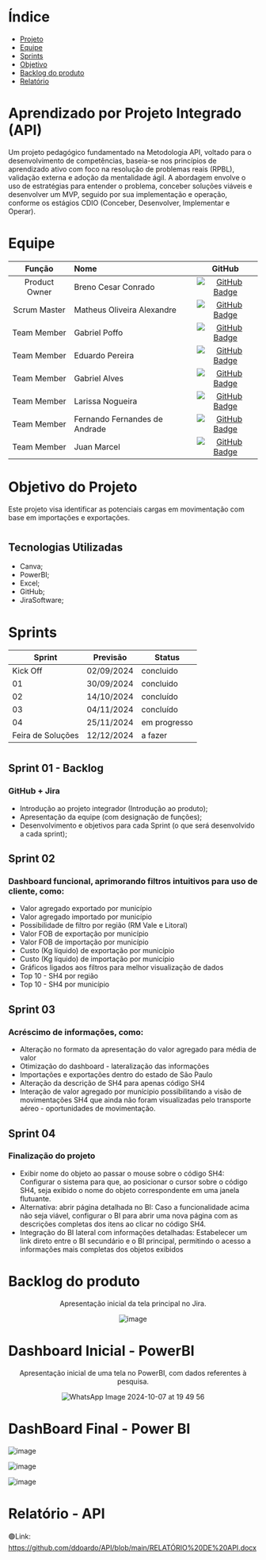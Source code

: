 # Índice

* [Projeto](#Projeto-API)
* [Equipe](#equipe)
* [Sprints](#Sprints)
* [Objetivo](#Objetivo-do-Projeto)
* [Backlog do produto](#Backlog-do-produto)
* [Relatório](#Relatorio)

# Aprendizado por Projeto Integrado (API) 
Um projeto pedagógico fundamentado na Metodologia API, voltado para o desenvolvimento de competências, baseia-se nos princípios de aprendizado ativo com foco na resolução de problemas reais (RPBL), validação externa e adoção da mentalidade ágil.
A abordagem envolve o uso de estratégias para entender o problema, conceber soluções viáveis e desenvolver um MVP, seguido por sua implementação e operação, conforme os estágios CDIO (Conceber, Desenvolver, Implementar e Operar).

# Equipe
|    Função     | Nome                                  |                                                                                                                                                      GitHub                                                                                                                                                      |
| :-----------: | :------------------------------------ | :-------------------------------------------------------------------------------------------------------------------------------------------------------------------------------------------------------------------------------------------------------------------------------------------------------------------------: |
| Product Owner | Breno Cesar Conrado|    [![GitHub Badge](https://img.shields.io/badge/GitHub-111217?style=flat-square&logo=github&logoColor=white)](https://github.com/BrenoConrado15)              |
| Scrum Master  | Matheus Oliveira Alexandre |     [![GitHub Badge](https://img.shields.io/badge/GitHub-111217?style=flat-square&logo=github&logoColor=white)](https://github.com/MatheusAlexandre1204)     |
| Team Member   | Gabriel Poffo              |        [![GitHub Badge](https://img.shields.io/badge/GitHub-111217?style=flat-square&logo=github&logoColor=white)](https://github.com/gabrielpoffo)        |
|  Team Member  | Eduardo Pereira                 |          [![GitHub Badge](https://img.shields.io/badge/GitHub-111217?style=flat-square&logo=github&logoColor=white)](https://github.com/ddoardo)        |
|  Team Member  | Gabriel Alves              |    [![GitHub Badge](https://img.shields.io/badge/GitHub-111217?style=flat-square&logo=github&logoColor=white)](https://github.com/gabrieltn16)   |
|  Team Member  | Larissa Nogueira   |          [![GitHub Badge](https://img.shields.io/badge/GitHub-111217?style=flat-square&logo=github&logoColor=white)](https://github.com/Larih13)          |
|  Team Member  | Fernando Fernandes de Andrade   |          [![GitHub Badge](https://img.shields.io/badge/GitHub-111217?style=flat-square&logo=github&logoColor=white)]( 0 )          |
|  Team Member  | Juan Marcel   |          [![GitHub Badge](https://img.shields.io/badge/GitHub-111217?style=flat-square&logo=github&logoColor=white)](https://github.com/Juanmarcelg )          |

# Objetivo do Projeto
Este projeto visa identificar as potenciais cargas em movimentação com base em importações e exportações.
#
## Tecnologias Utilizadas
* Canva;
* PowerBI;
* Excel;
* GitHub;
* JiraSoftware;

# Sprints

Sprint | Previsão | Status|
|------|--------|------|
|Kick Off | 02/09/2024 | concluido |
|01 | 30/09/2024 | concluido | 
|02|  14/10/2024| concluído |
|03| 04/11/2024 | concluído |
|04| 25/11/2024| em progresso |
|Feira de Soluções|12/12/2024 | a fazer |

#

## Sprint 01 - Backlog
### GitHub + Jira
*  Introdução ao projeto integrador (Introdução ao produto);
*  Apresentação da equipe (com designação de funções);
*  Desenvolvimento e objetivos para cada Sprint (o que será desenvolvido a cada sprint);

## Sprint 02 
### Dashboard funcional, aprimorando filtros intuitivos para uso de cliente, como:
  *  Valor agregado exportado por município
  *  Valor agregado importado por município
  *  Possibilidade de filtro por região (RM Vale e Litoral)
  *  Valor FOB de exportação por município
  *  Valor FOB de importação por município
  *  Custo (Kg líquido) de exportação por município
  *  Custo (Kg líquido) de importação por município
  *  Gráficos ligados aos filtros para melhor visualização de dados
  *  Top 10 - SH4 por região
  *  Top 10 - SH4 por município
    
## Sprint 03 
### Acréscimo de informações, como:
* Alteração no formato da apresentação do valor agregado para média de valor
* Otimização do dashboard - lateralização das informações
* Importações e exportações dentro do estado de São Paulo
* Alteração da descrição de SH4 para apenas código SH4
* Interação de valor agregado por munícipio possibilitando a visão de movimentações SH4 que ainda não foram visualizadas pelo transporte aéreo - oportunidades de movimentação.
  
## Sprint 04 
### Finalização do projeto
* Exibir nome do objeto ao passar o mouse sobre o código SH4: Configurar o sistema para que, ao posicionar o cursor sobre o código SH4, seja exibido o nome do objeto correspondente em uma janela flutuante.
* Alternativa: abrir página detalhada no BI: Caso a funcionalidade acima não seja viável, configurar o BI para abrir uma nova página com as descrições completas dos itens ao clicar no código SH4.
* Integração do BI lateral com informações detalhadas: Estabelecer um link direto entre o BI secundário e o BI principal, permitindo o acesso a informações mais completas dos objetos exibidos



# Backlog do produto
  
<div align="center">
Apresentação inicial da tela principal no Jira.
 
![image](https://github.com/user-attachments/assets/90cf654b-b798-4ed9-b9e9-d012c49d9d7c)

</div>


# Dashboard Inicial - PowerBI

<div align="center">
Apresentação inicial de uma tela no PowerBI, com dados referentes à pesquisa.

![WhatsApp Image 2024-10-07 at 19 49 56](https://github.com/user-attachments/assets/d330d330-7b12-4d5d-9921-7e93cba5d8b4)

</div>

# DashBoard Final - Power BI

![image](https://github.com/user-attachments/assets/808c4324-c710-4237-a271-7553a5e8d710)

![image](https://github.com/user-attachments/assets/12934f57-8d21-4e01-a0d7-7fff15524d43)

![image](https://github.com/user-attachments/assets/3a2112f2-25c7-49af-848c-7423117098af)

##

# Relatório - API

🟢Link: https://github.com/ddoardo/API/blob/main/RELATÓRIO%20DE%20API.docx







